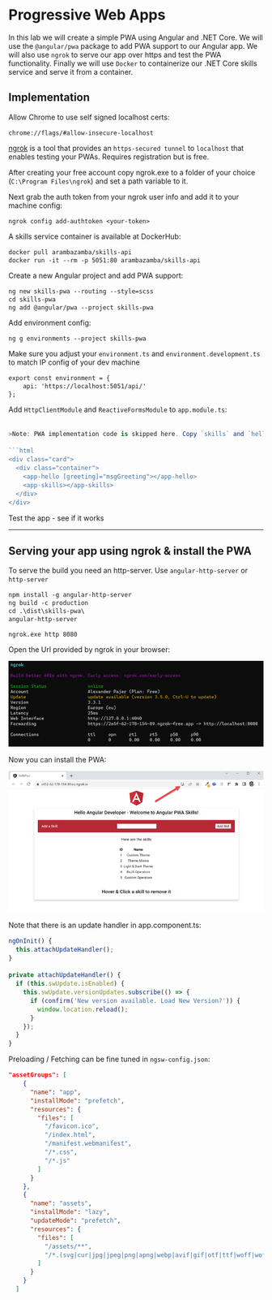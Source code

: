 # Progressive Web Apps

In this lab we will create a simple PWA using Angular and .NET Core. We will use the `@angular/pwa` package to add PWA support to our Angular app. We will also use `ngrok` to serve our app over https and test the PWA functionality. Finally we will use `Docker` to containerize our .NET Core skills service and serve it from a container.

## Implementation

Allow Chrome to use self signed localhost certs:

```
chrome://flags/#allow-insecure-localhost
```

[ngrok](https://ngrok.com/) is a tool that provides an `https-secured tunnel` to `localhost` that enables testing your PWAs. Requires registration but is free.

After creating your free account copy ngrok.exe to a folder of your choice (`C:\Program Files\ngrok`) and set a path variable to it.

Next grab the auth token from your ngrok user info and add it to your machine config:

```
ngrok config add-authtoken <your-token>
```

A skills service container is available at DockerHub: 

```
docker pull arambazamba/skills-api
docker run -it --rm -p 5051:80 arambazamba/skills-api
```

Create a new Angular project and add PWA support:

```
ng new skills-pwa --routing --style=scss
cd skills-pwa
ng add @angular/pwa --project skills-pwa
```

Add environment config:

```
ng g environments --project skills-pwa
```

Make sure you adjust your `environment.ts` and `environment.development.ts` to match IP config of your dev machine

```
export const environment = {
    api: 'https://localhost:5051/api/'
};
```

Add `HttpClientModule` and `ReactiveFormsModule` to `app.module.ts`:

```typescript

>Note: PWA implementation code is skipped here. Copy `skills` and `hello` to your project and add them to `app.module.ts` and `app.component.ts`:

```html
<div class="card">
  <div class="container">
    <app-hello [greeting]="msgGreeting"></app-hello>
    <app-skills></app-skills>
  </div>
</div>
```

Test the app - see if it works

---

## Serving your app using ngrok & install the PWA

To serve the build you need an http-server. Use `angular-http-server` or `http-server`

```
npm install -g angular-http-server
ng build -c production
cd .\dist\skills-pwa\
angular-http-server
```

```
ngrok.exe http 8080
```

Open the Url provided by ngrok in your browser:

![ngrok](_images/ngrok.png)

Now you can install the PWA:

![install](_images/install.png)

Note that there is an update handler in app.component.ts:

```typescript
ngOnInit() {
  this.attachUpdateHandler();
}

private attachUpdateHandler() {
  if (this.swUpdate.isEnabled) {
    this.swUpdate.versionUpdates.subscribe(() => {
      if (confirm('New version available. Load New Version?')) {
        window.location.reload();
      }
    });
  }
}
```

Preloading / Fetching can be fine tuned in `ngsw-config.json`:

```json
"assetGroups": [
    {
      "name": "app",
      "installMode": "prefetch",
      "resources": {
        "files": [
          "/favicon.ico",
          "/index.html",
          "/manifest.webmanifest",
          "/*.css",
          "/*.js"
        ]
      }
    },
    {
      "name": "assets",
      "installMode": "lazy",
      "updateMode": "prefetch",
      "resources": {
        "files": [
          "/assets/**",
          "/*.(svg|cur|jpg|jpeg|png|apng|webp|avif|gif|otf|ttf|woff|woff2)"
        ]
      }
    }
  ]
```